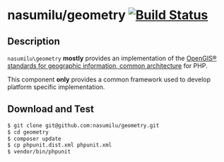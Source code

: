 # nasumilu/geometry [![Build Status](https://app.travis-ci.com/nasumilu/geometry.svg?branch=main)](https://app.travis-ci.com/nasumilu/geometry)

## Description
`nasumilu\geometry` **mostly** provides an implementation of the [OpenGIS&reg; standards for geographic information, common architecture](https://www.ogc.org/standards/sfa) for PHP. 

This component **only** provides a common framework used to develop platform specific implementation.

## Download and Test

```bash
$ git clone git@github.com:nasumilu/geometry.git
$ cd geometry
$ composer update
$ cp phpunit.dist.xml phpunit.xml
$ vendor/bin/phpunit
```